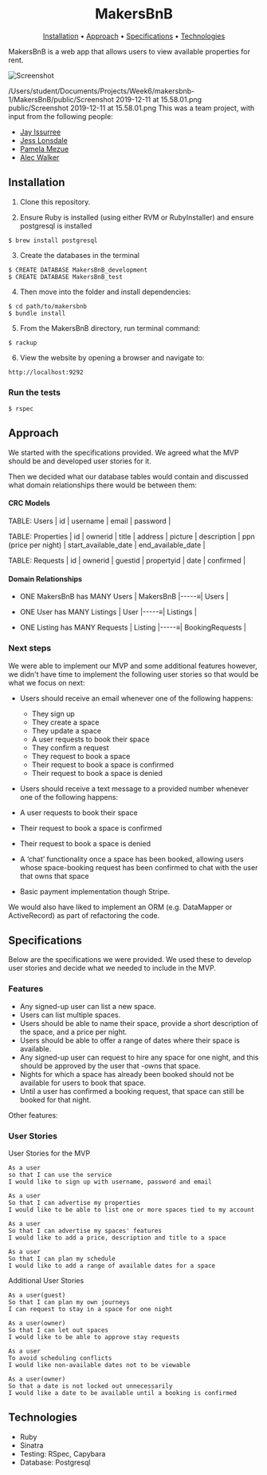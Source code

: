 <h1 align="center"> MakersBnB </h1>

<p align="center">
  <a href="#user-content-installation">Installation</a> •
  <a href="#user-content-approach">Approach</a> •
  <a href="#user-content-specifications">Specifications</a> •
  <a href="#user-content-technologies">Technologies</a> 
</p>

MakersBnB is a web app that allows users to view available properties for rent.

![Screenshot](https://github.com/Mezela/MakersBnB/blob/master/public/Screenshot%202019-12-11%20at%2015.58.01.png)

/Users/student/Documents/Projects/Week6/makersbnb-1/MakersBnB/public/Screenshot 2019-12-11 at 15.58.01.png
public/Screenshot 2019-12-11 at 15.58.01.png
This was a team project, with input from the following people:
- [Jay Issurree](https://github.com/JayIssuree)
- [Jess Lonsdale](https://github.com/jlonsdale)
- [Pamela Mezue](https://github.com/mezela)
- [Alec Walker](https://github.com/AlecDWalker)

## Installation

1. Clone this repository. 

2. Ensure Ruby is installed (using either RVM or RubyInstaller) and ensure postgresql is installed
```
$ brew install postgresql
``` 

3. Create the databases in the terminal
```
$ CREATE DATABASE MakersBnB_development
$ CREATE DATABASE MakersBnB_test
```

4. Then move into the folder and install dependencies: 
```
$ cd path/to/makersbnb
$ bundle install
```

5. From the MakersBnB directory, run terminal command:
```
$ rackup
```

6. View the website by opening a browser and navigate to:
```
http://localhost:9292
```

### Run the tests
```
$ rspec
```

## Approach

We started with the specifications provided. We agreed what the MVP should be and developed user stories for it.

Then we decided what our database tables would contain and discussed what domain relationships there would be between them:

#### CRC Models

TABLE: Users
| id | username | email | password |

TABLE: Properties
| id | ownerid | title | address | picture | description | ppn (price per night) | start_available_date | end_available_date |

TABLE: Requests
| id | ownerid | guestid | propertyid | date | confirmed |

#### Domain Relationships

- ONE MakersBnB has MANY Users
| MakersBnB |-----≡| Users |

- ONE User has MANY Listings
| User |-----≡| Listings |

- ONE Listing has MANY Requests
| Listing |-----≡| BookingRequests |

### Next steps

We were able to implement our MVP and some additional features however,
we didn't have time to implement the following user stories so that would be what we focus on next:

- Users should receive an email whenever one of the following happens:
    - They sign up
    - They create a space
    - They update a space
    - A user requests to book their space
    - They confirm a request
    - They request to book a space
    - Their request to book a space is confirmed
    - Their request to book a space is denied

- Users should receive a text message to a provided number whenever one of the following happens:
- A user requests to book their space
- Their request to book a space is confirmed
- Their request to book a space is denied
- A ‘chat’ functionality once a space has been booked, allowing users whose space-booking request has been confirmed to chat with the user that owns that space
- Basic payment implementation though Stripe.


We would also have liked to implement an ORM (e.g. DataMapper or ActiveRecord) as part of refactoring the code.

## Specifications

Below are the specifications we were provided. We used these to develop user stories and decide what we needed to include in the MVP.

### Features

- Any signed-up user can list a new space.
- Users can list multiple spaces.
- Users should be able to name their space, provide a short description of the space, and a price per night.
- Users should be able to offer a range of dates where their space is available.
- Any signed-up user can request to hire any space for one night, and this should be approved by the user that -owns that space.
- Nights for which a space has already been booked should not be available for users to book that space.
- Until a user has confirmed a booking request, that space can still be booked for that night.

Other features:

### User Stories

User Stories for the MVP
```
As a user
so that I can use the service
I would like to sign up with username, password and email
```

```
As a user
So that I can advertise my properties
I would like to be able to list one or more spaces tied to my account
```

```
As a user
So that I can advertise my spaces' features
I would like to add a price, description and title to a space
```

```
As a user
So that I can plan my schedule
I would like to add a range of available dates for a space
```

Additional User Stories
```
As a user(guest)
So that I can plan my own journeys
I can request to stay in a space for one night
```

```
As a user(owner)
So that I can let out spaces
I would like to be able to approve stay requests
```

```
As a user
To avoid scheduling conflicts
I would like non-available dates not to be viewable
```

```
As a user(owner)
So that a date is not locked out unnecessarily
I would like a date to be available until a booking is confirmed
```

## Technologies

- Ruby
- Sinatra
- Testing: RSpec, Capybara
- Database: Postgresql

